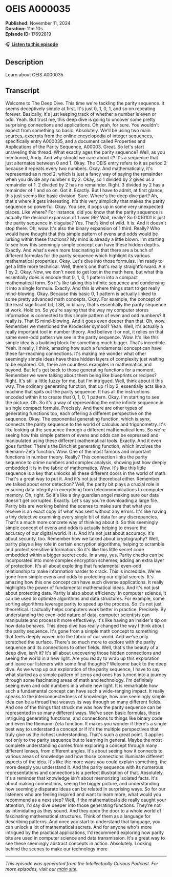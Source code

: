 # OEIS A000035

**Published:** November 11, 2024  
**Duration:** 11m 10s  
**Episode ID:** 17692819

🎧 **[Listen to this episode](https://intellectuallycurious.buzzsprout.com/2529712/episodes/17692819-oeis-a000035)**

## Description

Learn about OEIS A000035

## Transcript

Welcome to The Deep Dive. This time we're tackling the parity sequence. It seems deceptively simple at first. It's just 0, 1, 0, 1, and so on repeating forever. Basically, it's just keeping track of whether a number is even or odd. Yeah. But trust me, this deep dive is going to uncover some pretty surprising connections and applications. Oh yeah, for sure. You wouldn't expect from something so basic. Absolutely. We'll be using two main sources, excerpts from the online encyclopedia of integer sequences, specifically entry A000035, and a document called Properties and Applications of the Parity Sequence, A00003. Great. So let's start unraveling this thread. What exactly ages the parity sequence? Well, as you mentioned, Andy. And why should we care about it? It's a sequence that just alternates between 0 and 1. Okay. The OEIS entry refers to it as period 2 because it repeats every two numbers. Okay. And mathematically, it's represented as n mod 2, which is just a fancy way of saying the remainder when you divide any number n by 2. Okay, so 1 divided by 2 gives us a remainder of 1. 2 divided by 2 has no remainder. Right. 3 divided by 2 has a remainder of 1 and so on. Got it. Exactly. But I have to admit, at first glance, this just seems like basic division. Sure. Where's the deep dive part? Ah, that's where it gets interesting. It's this very simplicity that makes the parity sequence so powerful. Okay. You see, it pops up in some very unexpected places. Like where? For instance, did you know that the parity sequence is actually the decimal expansion of 1 over 99? Wait, really? So 0.010101 is just the parity sequence in disguise? Yes. That's kind of wild. It is. And it doesn't stop there. Oh, wow. It's also the binary expansion of 1 third. Really? Who would have thought that this simple pattern of evens and odds would be lurking within these fractions? My mind is already a little blown. I'm starting to see how this seemingly simple concept can have these hidden depths. Exactly. And what's even more fascinating is that there are a bunch of different formulas for the parity sequence which highlight its various mathematical properties. Okay. Let's dive into those formulas. I'm ready to get a little more technical. Well, there's one that's really straightforward. A n 1 by 2. Okay. Now, we don't need to get lost in the math here, but what this essentially does is encode that 0, 1, 0, 1 pattern into a compact mathematical form. So it's like taking this infinite sequence and condensing it into a single formula. Exactly. And this is where things start to get really mind-blowing. Okay. Because this basic 0, 1 pattern is actually linked to some pretty advanced math concepts. Okay. For example, the concept of the least significant bit, LSB, in binary, that's essentially the parity sequence at work. Hold on. So you're saying that the way my computer stores information is connected to this simple pattern of even and odd numbers? It really is. That IS mind-blowing. And it goes even deeper than that. Oh, wow. Remember we mentioned the Krodecker symbol? Yeah. Well, it's actually a really important tool in number theory. And believe it or not, it relies on that same even-odd pattern we see in the parity sequence. Wow. It's like this simple idea is a building block for something much bigger. That's incredible. Yeah. It really, I think, amazing how such a fundamental concept can have these far-reaching connections. It's making me wonder what other seemingly simple ideas have these hidden layers of complexity just waiting to be explored. Oh, there are countless examples in mathematics and beyond. But let's get back to those generating functions for a moment. Remember we were talking about them being like blueprints or recipes? Right. It's still a little fuzzy for me, but I'm intrigued. Well, think about it this way. The ordinary generating function, that up r1 by 2, essentially acts like a machine that spits out the parity sequence. It has all the instructions encoded within it to create that 0, 1, 0, 1 pattern. Okay. I'm starting to see the picture. Oh. So it's a way of representing the entire infinite sequence in a single compact formula. Precisely. And there are other types of generating functions too, each offering a different perspective on the sequence. Okay. The exponential generating function, which is synx, connects the parity sequence to the world of calculus and trigonometry. It's like looking at the sequence through a different mathematical lens. So we're seeing how this simple pattern of evens and odds can be expressed and manipulated using these different mathematical tools. Exactly. And it even goes further. There's the Dirichlet generating function, which involves the Riemann-Zeta function. Wow. One of the most famous and important functions in number theory. Really? This connection links the parity sequence to crime numbers and complex analysis, showing just how deeply embedded it is in the fabric of mathematics. Wow. It's like this little sequence is a key that unlocks all these different doors in the world of math. That's a great way to put it. And it's not just theoretical either. Remember we talked about error detection? Well, the parity bit plays a crucial role in ensuring data integrity in everything from telecommunications to computer memory. Oh, right. So it's like a tiny guardian angel making sure our data doesn't get corrupted. Exactly. Let's say you're downloading a large file. Parity bits are working behind the scenes to make sure that what you receive is an exact copy of what was sent without any errors. It's like having a tiny detective examining every single bit of data for any discrepancies. That's a much more concrete way of thinking about it. So this seemingly simple concept of evens and odds is actually helping to ensure the accuracy of our digital world. It is. And it's not just about accuracy. It's about security, too. Remember how we talked about cryptography? Well, parity plays a key role in certain encryption algorithms, helping to scramble and protect sensitive information. So it's like this little secret code embedded within a bigger secret code. In a way, yes. Parity checks can be incorporated into more complex encryption schemes, adding an extra layer of protection. It's all about exploiting that fundamental even-odd relationship to make information harder to crack. This is incredible. We've gone from simple evens and odds to protecting our digital secrets. It's amazing how this one concept can have such diverse applications. It really highlights the power of fundamental mathematical ideas. And it's not just about protecting data. Parity is also about efficiency. In computer science, it can be used to optimize algorithms and data structures. For example, some sorting algorithms leverage parity to speed up the process. So it's not just theoretical. It actually helps computers work better in practice. Precisely. By understanding the even-odd nature of data, computer scientists can manipulate and process it more effectively. It's like having an insider's tip on how data behaves. This deep dive has really changed the way I think about the parity sequence. It's gone from a simple math concept to something that feels deeply woven into the fabric of our world. And we've only scratched the surface. There's so much more to explore with the parity sequence and its connections to other fields. Well, that's the beauty of a deep dive, isn't it? It's all about uncovering those hidden connections and seeing the world in a new light. Are you ready to wrap up this exploration and leave our listeners with some final thoughts? Welcome back to the deep dive. As we wrap up our exploration of the parity sequence, I have to say what started as a simple pattern of zeros and ones has turned into a journey through some fascinating areas of math and technology. I'm definitely seeing even and odd numbers in a whole new light. It is remarkable how such a fundamental concept can have such a wide-ranging impact. It really speaks to the interconnectedness of knowledge, how one seemingly simple idea can be a thread that weaves its way through so many different fields. And one of the things that struck me was how the parity sequence can be represented in so many different ways. We've seen basic formulas, those intriguing generating functions, and connections to things like binary code and even the Riemann-Zeta function. It makes you wonder if there's a single best way to understand a concept or if it's the multiple perspectives that truly give us the richest understanding. That's such a great point. It applies not only to the parity sequence but to learning in general. Maybe the most complete understanding comes from exploring a concept through many different lenses, from different angles. It's about seeing how it connects to various areas of knowledge and how those connections illuminate different aspects of the idea. It's like the more ways you could explain something, the more deeply you understand it. And the parity sequence with its numerous representations and connections is a perfect illustration of that. Absolutely. It's a reminder that knowledge isn't about memorizing isolated facts. It's about making connections, seeing the bigger picture, and understanding how seemingly disparate ideas can be related in surprising ways. So for our listeners who are feeling inspired and want to learn more, what would you recommend as a next step? Well, if the mathematical side really caught your attention, I'd say dive deeper into those generating functions. They're not as intimidating as they sound. And they open the door to a whole world of fascinating mathematical structures. Think of them as a language for describing patterns. And once you start to understand that language, you can unlock a lot of mathematical secrets. And for anyone who's more intrigued by the practical applications, I'd recommend exploring how parity bits are used in computer science and data transmission. It's a great way to see these seemingly abstract concepts in action. Absolutely. Looking behind the scenes to make our technology more

---
*This episode was generated from the Intellectually Curious Podcast. For more episodes, visit our [main site](https://intellectuallycurious.buzzsprout.com).*
